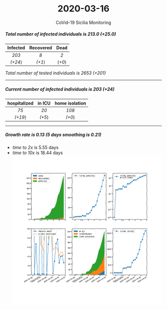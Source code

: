 <div align='center'>

# 2020-03-16
CoVid-19 Sicilia Monitoring
</div>

##### Total number of infected individuals is 213.0 (+25.0)
Infected | Recovered | Dead
:---: | :---: | :---:
*203* | *8* | *2*
*(+24*) | *(+1*) | (*+0*)

*Total number of tested individuals is 2653 (+201)*
***
##### Current number of infected individuals is 203 (+24)
hospitalized | in ICU | home isolation
:---: | :---: | :---:
*75* |*20* |*108*
*(+19*) |*(+5*) |*(+0*)
***
##### Growth rate is 0.13 (5 days smoothing is 0.21)
- *time to 2x* is 5.55 days
- *time to 10x* is 18.44 days
![stats][stats]

[stats]: stats_Sicilia.png
